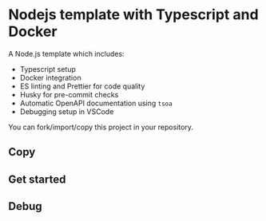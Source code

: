 # Nodejs template with Typescript and Docker

A Node.js template which includes:

- Typescript setup
- Docker integration
- ES linting and Prettier for code quality
- Husky for pre-commit checks
- Automatic OpenAPI documentation using `tsoa`
- Debugging setup in VSCode

You can fork/import/copy this project in your repository.

## Copy

## Get started

## Debug
